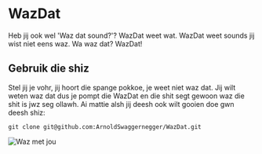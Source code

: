 # WazDat

Heb jij ook wel 'Waz dat sound?'? WazDat weet wat. WazDat weet sounds jij wist niet eens waz. Wa waz dat? WazDat!

## Gebruik die shiz
Stel jij je vohr, jij hoort die spange pokkoe, je weet niet waz dat. Jij wilt weten waz dat dus je pompt die WazDat en die shit segt gewoon waz die shit is jwz seg ollawh. Ai mattie alsh jij deesh ook wilt gooien doe gwn deesh shiz:

```
git clone git@github.com:ArnoldSwaggernegger/WazDat.git
```

![Waz met jou](https://pbs.twimg.com/profile_images/2424677845/image.jpg)
